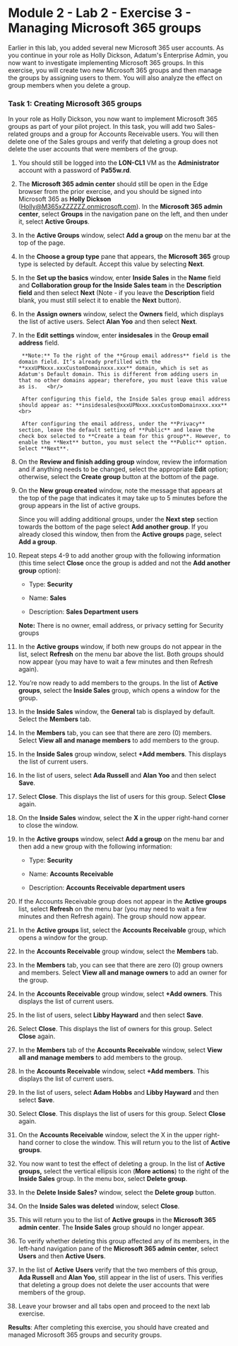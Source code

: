 # Module 2 - Lab 2 - Exercise 3 - Managing Microsoft 365 groups

Earlier in this lab, you added several new Microsoft 365 user accounts. As you continue in your role as Holly Dickson, Adatum's Enterprise Admin, you now want to investigate implementing Microsoft 365 groups. In this exercise, you will create two new Microsoft 365 groups and then manage the groups by assigning users to them. You will also analyze the effect on group members when you delete a group.

### Task 1: Creating Microsoft 365 groups

In your role as Holly Dickson, you now want to implement Microsoft 365 groups as part of your pilot project. In this task, you will add two Sales-related groups and a group for Accounts Receivable users. You will then delete one of the Sales groups and verify that deleting a group does not delete the user accounts that were members of the group.

1. You should still be logged into the **LON-CL1** VM as the **Administrator** account with a password of **Pa55w.rd**.

2. The **Microsoft 365 admin center** should still be open in the Edge browser from the prior exercise, and you should be signed into Microsoft 365 as **Holly Dickson** (Holly@M365xZZZZZZ.onmicrosoft.com). In the **Microsoft 365 admin center**, select **Groups** in the navigation pane on the left, and then under it, select **Active Groups**. 

3. In the **Active Groups** window, select **Add a group** on the menu bar at the top of the page.

4. In the **Choose a group type** pane that appears, the **Microsoft 365** group type is selected by default. Accept this value by selecting **Next**.

5. In the **Set up the basics** window, enter **Inside Sales** in the **Name** field and **Collaboration group for the Inside Sales team** in the **Description field** and then select **Next** (Note - if you leave the **Description** field blank, you must still select it to enable the **Next** button).

6. In the **Assign owners** window, select the **Owners** field, which displays the list of active users. Select **Alan Yoo** and then select **Next**.

7. In the **Edit settings** window, enter **insidesales** in the **Group email address** field. <br/>
	
		**Note:** To the right of the **Group email address** field is the domain field. It’s already prefilled with the **xxxUPNxxx.xxxCustomDomainxxx.xxx** domain, which is set as Adatum's Default domain. This is different from adding users in that no other domains appear; therefore, you must leave this value as is.   <br/>
		
		After configuring this field, the Inside Sales group email address should appear as: **insidesales@xxxUPNxxx.xxxCustomDomainxxx.xxx** <br>

		After configuring the email address, under the **Privacy** section, leave the default setting of **Public** and leave the check box selected to **Create a team for this group**. However, to enable the **Next** button, you must select the **Public** option. Select **Next**.

8. On the **Review and finish adding group** window, review the information and if anything needs to be changed, select the appropriate **Edit** option; otherwise, select the **Create group** button at the bottom of the page.

9. On the **New group created** window, note the message that appears at the top of the page that indicates it may take up to 5 minutes before the group appears in the list of active groups. <br>

	Since you will adding additional groups, under the **Next step** section towards the bottom of the page select **Add another group**. If you already closed this window, then from the **Active groups** page, select **Add a group**.

10. Repeat steps 4-9 to add another group with the following information (this time select **Close** once the group is added and not the **Add another group** option):

	- Type: **Security**

	- Name: **Sales**

	- Description: **Sales Department users**<br/>

	**Note:** There is no owner, email address, or privacy setting for Security groups

11. In the **Active groups** window, if both new groups do not appear in the list, select **Refresh** on the menu bar above the list. Both groups should now appear (you may have to wait a few minutes and then Refresh again). 

12. You’re now ready to add members to the groups. In the list of **Active groups**, select the **Inside Sales** group, which opens a window for the group. 

13. In the **Inside Sales** window, the **General** tab is displayed by default. Select the **Members** tab.

14. In the **Members** tab, you can see that there are zero (0) members. Select **View all and manage members** to add members to the group. 

15. In the **Inside Sales** group window, select **+Add members**. This displays the list of current users.

16. In the list of users, select **Ada Russell** and **Alan Yoo** and then select **Save**. 

17. Select **Close**. This displays the list of users for this group. Select **Close** again. 

18. On the **Inside Sales** window, select the **X** in the upper right-hand corner to close the window. 

19. In the **Active groups** window, select **Add a group** on the menu bar and then add a new group with the following information:

	- Type: **Security**

	- Name: **Accounts Receivable**

	- Description: **Accounts Receivable department users** 

20. If the Accounts Receivable group does not appear in the **Active groups** list, select **Refresh** on the menu bar (you may need to wait a few minutes and then Refresh again). The group should now appear.

21. In the **Active groups** list, select the **Accounts Receivable** group, which opens a window for the group. 

22. In the **Accounts Receivable** group window, select the **Members** tab.

23. In the **Members** tab, you can see that there are zero (0) group owners and members. Select **View all and manage owners** to add an owner for the group.

24. In the **Accounts Receivable** group window, select **+Add owners**. This displays the list of current users.

25. In the list of users, select **Libby Hayward** and then select **Save**. 

26. Select **Close**. This displays the list of owners for this group. Select **Close** again. 

27. In the **Members** tab of the **Accounts Receivable** window, select **View all and manage members** to add members to the group. 

28. In the **Accounts Receivable** window, select **+Add members**. This displays the list of current users.

29. In the list of users, select **Adam Hobbs** and **Libby Hayward** and then select **Save**. 

30. Select **Close**. This displays the list of users for this group. Select **Close** again. 

31. On the **Accounts Receivable** window, select the X in the upper right-hand corner to close the window. This will return you to the list of **Active groups**. 

32. You now want to test the effect of deleting a group. In the list of **Active groups,** select the vertical ellipsis icon (**More actions**) to the right of the **Inside Sales** group. In the menu box, select **Delete group**. 

33. In the **Delete Inside Sales?** window, select the **Delete group** button.

34. On the **Inside Sales was deleted** window, select **Close**. 

35. This will return you to the list of **Active groups** in the **Microsoft 365 admin center**. The **Inside Sales** group should no longer appear. 

36. To verify whether deleting this group affected any of its members, in the left-hand navigation pane of the **Microsoft 365 admin center**, select **Users** and then **Active Users**. 

37. In the list of **Active** **Users** verify that the two members of this group, **Ada Russell** and **Alan Yoo**, still appear in the list of users. This verifies that deleting a group does not delete the user accounts that were members of the group.

38. Leave your browser and all tabs open and proceed to the next lab exercise.



**Results**: After completing this exercise, you should have created and managed Microsoft 365 groups and security groups.